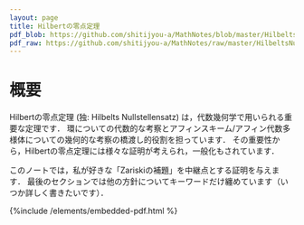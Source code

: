 ```yaml
---
layout: page
title: Hilbertの零点定理
pdf_blob: https://github.com/shitijyou-a/MathNotes/blob/master/HilbeltsNullstellensatz/main.pdf
pdf_raw: https://github.com/shitijyou-a/MathNotes/raw/master/HilbeltsNullstellensatz/main.pdf
---
```


# 概要
Hilbertの零点定理 (独: Hilbelts Nullstellensatz) は，代数幾何学で用いられる重要な定理です．
環についての代数的な考察とアフィンスキーム/アフィン代数多様体についての幾何的な考察の橋渡し的役割を担っています．
その重要性から，Hilbertの零点定理には様々な証明が考えられ，一般化もされています．

このノートでは，私が好きな「Zariskiの補題」を中継点とする証明を与えます．
最後のセクションでは他の方針についてキーワードだけ纏めています（いつか詳しく書きたいです）．

{%include /elements/embedded-pdf.html %}
